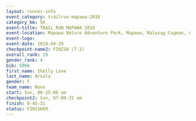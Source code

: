 ```yaml
---
layout: runner-info 
event_category: trailrun-mapawa-2018 
category_km: 5K 
event-title: TRAIL RUN MAPAWA 2018 
event-location: Mapawa Nature Adventure Park, Mapawa, Malasag Cugman, Cagayan de Oro Philippines 
event-logo: 
event-date: 2018-04-29 
checkpoint-name2: FINISH (T-2) 
overall_rank: 19
gender_rank: 4
bib: 5066
first_name: Shelly Love
last_name: Arsula
gender: F
team_name: None
start: Sun, 06-15-00 am
checkpoint2: Sun, 07-00-31 am
finish: 0-45-31
status: FINISHER
---
```

